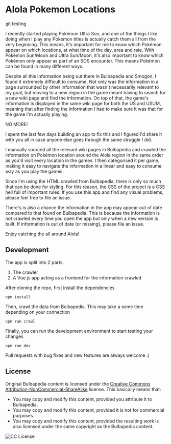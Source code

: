 # Alola Pokemon Locations

git testing

I recently started playing Pokémon Ultra Sun, and one of the things I like doing when I play any Pokémon titles is actually catch them all from the very beginning. This means, it's important for me to know which Pokémon appear on which locations, at what time of the day, area and rate. With Pokémon Sun/Moon and Ultra Sun/Moon, it's also important to know which Pokémon only appear as part of an SOS encounter. This means Pokémon can be found in many different ways.

Despite all this information being out there in Bulbapedia and Smogon, I found it extremely difficult to consume. Not only was the information in a page surrounded by other information that wasn't necessarily relevant to my goal, but moving to a new region in the game meant having to search for a new wiki page and find the information. On top of that, the game's information is displayed in the same wiki page for both the US and USUM, meaning that after finding the information I had to make sure it was that for the game I'm actually playing.

NO MORE!

I spent the last few days building an app to fix this and I figured I'd share it with you all in case anyone else goes through the same struggle I did.

I manually sourced all the relevant wiki pages in Bulbapedia and crawled the information on Pokémon location around the Alola region in the same order as you'd visit every location in the games. I then categorised it per game, making it easy to navigate the information in a linear and easy to consume way as you play the games.

Since I'm using the HTML crawled from Bulbapedia, there is only so much that can be done for styling. For this reason, the CSS of the project is a CSS hell full of important rules. If you use this app and find any visual problems, please feel free to file an issue.

There's is also a chance the information in the app may appear out of date compared to that found on Bulbapedia. This is because the information is not crawled every time you open the app but only when a new version is built. If information is out of date (or missing), please file an issue.

Enjoy catching the all around Alola!

## Development

The app is split into 2 parts.

1. The crawler
2. A Vue.js app acting as a frontend for the information crawled

After cloning the repo, first install the dependencies

```
npm install
```

Then, crawl the data from Bulbapedia. This may take a some time depending on your connection

```
npm run crawl
```

Finally, you can run the development environment to start testing your changes

```
npm run dev
```

Pull requests with bug fixes and new features are always welcome :)

## License

Original Bulbapedia content is licensed under the [Creative Commons Attribution-NonCommercial-ShareAlike](https://creativecommons.org/licenses/by-nc-sa/2.5/) license. This basically means that:

- You may copy and modify this content, provided you attribute it to Bulbapedia.
- You may copy and modify this content, provided it is not for commercial purposes.
- You may copy and modify this content, provided the resulting work is also licensed under the same copyright as the Bulbapedia content.

![CC License](https://licensebuttons.net/l/by-sa/3.0/88x31.png)
